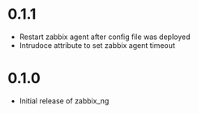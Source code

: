 # 0.1.1

- Restart zabbix agent after config file was deployed
- Intrudoce attribute to set zabbix agent timeout


# 0.1.0

- Initial release of zabbix\_ng
